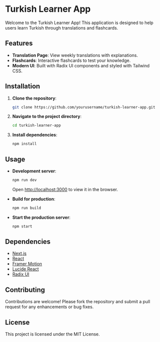 # Turkish Learner App

Welcome to the Turkish Learner App! This application is designed to help users learn Turkish through translations and flashcards.

## Features

- **Translation Page**: View weekly translations with explanations.
- **Flashcards**: Interactive flashcards to test your knowledge.
- **Modern UI**: Built with Radix UI components and styled with Tailwind CSS.

## Installation

1. **Clone the repository**:
   ```bash
   git clone https://github.com/yourusername/turkish-learner-app.git
   ```
2. **Navigate to the project directory**:
   ```bash
   cd turkish-learner-app
   ```
3. **Install dependencies**:
   ```bash
   npm install
   ```

## Usage

- **Development server**: 
  ```bash
  npm run dev
  ```
  Open [http://localhost:3000](http://localhost:3000) to view it in the browser.

- **Build for production**:
  ```bash
  npm run build
  ```

- **Start the production server**:
  ```bash
  npm start
  ```

## Dependencies

- [Next.js](https://nextjs.org/)
- [React](https://reactjs.org/)
- [Framer Motion](https://www.framer.com/motion/)
- [Lucide React](https://lucide.dev/)
- [Radix UI](https://www.radix-ui.com/)

## Contributing

Contributions are welcome! Please fork the repository and submit a pull request for any enhancements or bug fixes.

## License

This project is licensed under the MIT License.
